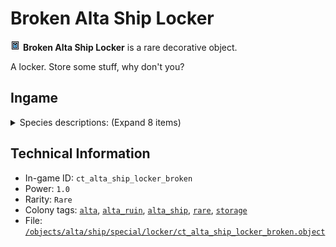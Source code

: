 # Broken Alta Ship Locker

<img src="https://raw.githubusercontent.com/Ceterai/Enternia/main/objects/alta/ship/special/locker/icon.png" alt="Broken Alta Ship Locker icon" loading="lazy" height=16px width="auto" /> **Broken Alta Ship Locker** is a rare decorative object.

A locker. Store some stuff, why don't you?

## Ingame

<details markdown="1"><summary>Species descriptions: (Expand 8 items)</summary>

- Alta: A broken storage system designed for a ship.
- Apex: A broken storage system.
- Avian: Broken storage locker.
- Floran: Floran sstore many usseful thingss in here for exploring universse, when it isss fixed.
- Glitch: Distressed. This ship's storage system is malfunctioning.
- Human: A storage locker. It doesn't seem to be working.
- Hylotl: Storage. It's not currently powered.
- Novakid: A locker. Ain't much use 'til it's fixed.

</details>

## Technical Information

- In-game ID: `ct_alta_ship_locker_broken`
- Power: `1.0`
- Rarity: `Rare`
- Colony tags: [`alta`](https://ceterai.github.io/MyEnternia/Wiki/Tags/Alta), [`alta_ruin`](https://ceterai.github.io/MyEnternia/Wiki/Tags/AltaRuin), [`alta_ship`](https://ceterai.github.io/MyEnternia/Wiki/Tags/AltaShip), [`rare`](https://ceterai.github.io/MyEnternia/Wiki/Tags/Rare), [`storage`](https://ceterai.github.io/MyEnternia/Wiki/Tags/Storage)
- File: [`/objects/alta/ship/special/locker/ct_alta_ship_locker_broken.object`](https://github.com/Ceterai/Enternia/blob/main/objects/alta/ship/special/locker/ct_alta_ship_locker_broken.object)
